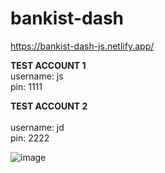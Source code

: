 # bankist-dash

https://bankist-dash-js.netlify.app/



**TEST ACCOUNT 1** <br>
username: js <br>
pin: 1111 <br>

**TEST ACCOUNT 2** <br>   
username: jd <br>
pin: 2222 <br>

![image](https://user-images.githubusercontent.com/65421302/107586963-c26b5a00-6bb5-11eb-86e4-1fbd2e988e3a.png)
